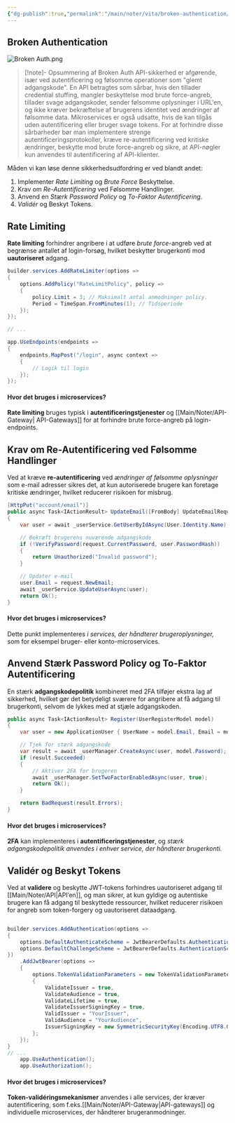 ```yaml
---
{"dg-publish":true,"permalink":"/main/noter/vita/broken-authentication/","created":"2024-11-05T10:13:22.248+01:00"}
---
```


## Broken Authentication
![Broken Auth.png](/img/user/Broken%20Auth.png)

> [!note]- Opsummering af Broken Auth
> API-sikkerhed er afgørende, især ved autentificering og følsomme operationer som "glemt adgangskode". En API betragtes som sårbar, hvis den tillader credential stuffing, mangler beskyttelse mod brute force-angreb, tillader svage adgangskoder, sender følsomme oplysninger i URL'en, og ikke kræver bekræftelse af brugerens identitet ved ændringer af følsomme data. Mikroservices er også udsatte, hvis de kan tilgås uden autentificering eller bruger svage tokens. For at forhindre disse sårbarheder bør man implementere strenge autentificeringsprotokoller, kræve re-autentificering ved kritiske ændringer, beskytte mod brute force-angreb og sikre, at API-nøgler kun anvendes til autentificering af API-klienter.

Måden vi kan løse denne sikkerhedsudfordring er ved blandt andet:
1. Implementer *Rate Limiting* og *Brute Force* Beskyttelse.
2. Krav om *Re-Autentificering* ved Følsomme Handlinger.
3. Anvend en *Stærk Password Policy* og *To-Faktor Autentificering*. 
4. *Validér* og Beskyt Tokens.

## Rate Limiting
**Rate limiting** forhindrer angribere i at udføre *brute force*-angreb ved at begrænse antallet af login-forsøg, hvilket beskytter brugerkonti mod **uautoriseret** adgang.

```csharp
builder.services.AddRateLimiter(options => 
{ 
	options.AddPolicy("RateLimitPolicy", policy => 
	{ 
		policy.Limit = 3; // Maksimalt antal anmodninger policy.
		Period = TimeSpan.FromMinutes(1); // Tidsperiode 
	}); 
});

// ...

app.UseEndpoints(endpoints => 
{ 
	endpoints.MapPost("/login", async context => 
	{ 
		// Logik til login 
	}); 
});


```

#### Hvor det bruges i microservices? 
**Rate limiting** bruges typisk i **autentificeringstjenester** og [[Main/Noter/API-Gateway\| API-Gateways]] for at forhindre brute force-angreb på login-endpoints.

## Krav om Re-Autentificering ved Følsomme Handlinger
Ved at kræve **re-autentificering** ved *ændringer af følsomme oplysninger* som e-mail adresser sikres det, at kun autoriserede brugere kan foretage kritiske ændringer, hvilket reducerer risikoen for  misbrug.

```csharp
[HttpPut("account/email")]
public async Task<IActionResult> UpdateEmail([FromBody] UpdateEmailRequest request)
{
    var user = await _userService.GetUserByIdAsync(User.Identity.Name);

    // Bekræft brugerens nuværende adgangskode
    if (!VerifyPassword(request.CurrentPassword, user.PasswordHash))
    {
        return Unauthorized("Invalid password");
    }

    // Opdater e-mail
    user.Email = request.NewEmail;
    await _userService.UpdateUserAsync(user);
    return Ok();
}
```

#### Hvor det bruges i microservices? 
Dette punkt implementeres *i services, der håndterer brugeroplysninger,* som for eksempel bruger- eller konto-microservices.

## Anvend Stærk Password Policy og To-Faktor Autentificering
En stærk **adgangskodepolitik** kombineret med 2FA tilføjer ekstra lag af sikkerhed, hvilket gør det betydeligt sværere for angribere at få adgang til brugerkonti, selvom de lykkes med at stjæle adgangskoden.

```csharp
public async Task<IActionResult> Register(UserRegisterModel model)
{
    var user = new ApplicationUser { UserName = model.Email, Email = model.Email };

    // Tjek for stærk adgangskode
    var result = await _userManager.CreateAsync(user, model.Password);
    if (result.Succeeded)
    {
        // Aktiver 2FA for brugeren
        await _userManager.SetTwoFactorEnabledAsync(user, true);
        return Ok();
    }

    return BadRequest(result.Errors);
}
```

#### Hvor det bruges i microservices? 
**2FA** kan implementeres i **autentificeringstjenester**, og *stærk adgangskodepolitik anvendes i enhver service, der håndterer brugerkonti.*

## Validér og Beskyt Tokens
Ved at **validere** og beskytte JWT-tokens forhindres uautoriseret adgang til [[Main/Noter/API\|API’en]], og man sikrer, at kun gyldige og autentiske brugere kan få adgang til beskyttede ressourcer, hvilket reducerer risikoen for angreb som token-forgery og uautoriseret dataadgang.

```csharp

builder.services.AddAuthentication(options =>
{
	options.DefaultAuthenticateScheme = JwtBearerDefaults.AuthenticationScheme;
    options.DefaultChallengeScheme = JwtBearerDefaults.AuthenticationScheme;
})
    .AddJwtBearer(options =>
    {
        options.TokenValidationParameters = new TokenValidationParameters
        {
            ValidateIssuer = true,
            ValidateAudience = true,
            ValidateLifetime = true,
            ValidateIssuerSigningKey = true,
            ValidIssuer = "YourIssuer",
            ValidAudience = "YourAudience",
            IssuerSigningKey = new SymmetricSecurityKey(Encoding.UTF8.GetBytes("YourSecretKey"))
        };
    });
}
// ...
    app.UseAuthentication();
    app.UseAuthorization();

```

#### Hvor det bruges i microservices? 
**Token-validéringsmekanismer** anvendes i alle services, der kræver autentificering, som f.eks.[[Main/Noter/API-Gateway\|API-gateways]]  og individuelle microservices, der håndterer brugeranmodninger.
